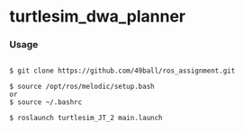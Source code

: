 # turtlesim_dwa_planner
### Usage
```

$ git clone https://github.com/49ball/ros_assignment.git

$ source /opt/ros/melodic/setup.bash
or
$ source ~/.bashrc

$ roslaunch turtlesim_JT_2 main.launch
```
